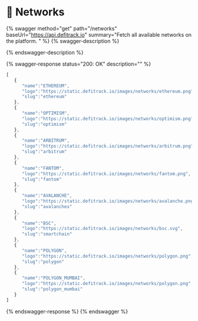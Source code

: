 # 📶 Networks

{% swagger method="get" path="/networks" baseUrl="https://api.defitrack.io" summary="Fetch all available networks on the platform. " %}
{% swagger-description %}

{% endswagger-description %}

{% swagger-response status="200: OK" description="" %}
```javascript
[
   {
      "name":"ETHEREUM",
      "logo":"https://static.defitrack.io/images/networks/ethereum.png",
      "slug":"ethereum"
   },
   {
      "name":"OPTIMISM",
      "logo":"https://static.defitrack.io/images/networks/optimism.png",
      "slug":"optimism"
   },
   {
      "name":"ARBITRUM",
      "logo":"https://static.defitrack.io/images/networks/arbitrum.png",
      "slug":"arbitrum"
   },
   {
      "name":"FANTOM",
      "logo":"https://static.defitrack.io/images/networks/fantom.png",
      "slug":"fantom"
   },
   {
      "name":"AVALANCHE",
      "logo":"https://static.defitrack.io/images/networks/avalanche.png",
      "slug":"avalanchex"
   },
   {
      "name":"BSC",
      "logo":"https://static.defitrack.io/images/networks/bsc.svg",
      "slug":"smartchain"
   },
   {
      "name":"POLYGON",
      "logo":"https://static.defitrack.io/images/networks/polygon.png",
      "slug":"polygon"
   },
   {
      "name":"POLYGON_MUMBAI",
      "logo":"https://static.defitrack.io/images/networks/polygon.png",
      "slug":"polygon_mumbai"
   }
]
```
{% endswagger-response %}
{% endswagger %}

